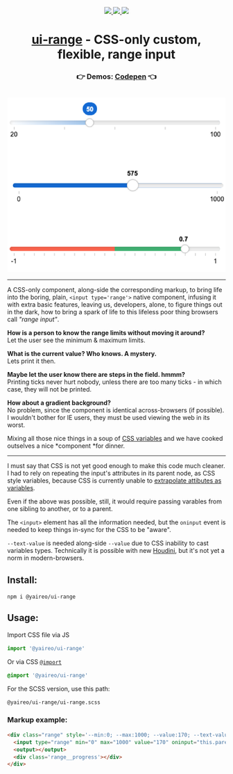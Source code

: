 <p align="center">
  <a href='https://www.npmjs.com/package/@yaireo/ui-range'>
      <img src="https://img.shields.io/npm/v/@yaireo/ui-range.svg" />
  </a>
  <a href='https://simple.wikipedia.org/wiki/MIT_License'>
      <img src="https://img.shields.io/badge/license-MIT-lightgrey" />
  </a>
  <img src="https://img.shields.io/bundlephobia/minzip/@yaireo/ui-range" />
</p>

<h1 align="center">
  <a href='https://yaireo.github.io/ui-range'>ui-range</a> - CSS-only custom, flexible, range input
</h1>

<h3 align="center">
  👉 Demos: <a href='https://codepen.io/vsync/pen/mdEJMLv?editors=1100 target='_blank'>Codepen</a> 👈
</h3>

<p align="center">
<br>
  <a href='https://codepen.io/vsync/pen/mdEJMLv?editors=1100'>
    <img src="./screen.png?sanitize=true" />
  </a>
<br>
<p>

----

A CSS-only component, along-side the corresponding markup, to bring life into the boring, plain, `<input type='range'>` native component, infusing it with extra basic features, leaving us, developers, alone, to figure things out in the dark, how to bring a spark of life to this lifeless poor thing browsers call *"range input"*.

**How is a person to know the range limits without moving it around?** <br>
Let the user see the minimum & maximum limits.

**What is the current value? Who knows. A mystery.**<br>
Lets print it then.

**Maybe let the user know there are steps in the field. hmmm?**<br>
Printing ticks never hurt nobody, unless there are too many ticks - in which case, they will not be printed.

**How about a gradient background?**<br>
No problem, since the component is identical across-browsers (if possible). I wouldn't bother for IE users, they must be used viewing the web in its worst.

Mixing all those nice things in a soup of [CSS variables]() and we have cooked outselves a nice *component *for dinner.

---

I must say that CSS is not yet good enough to make this code much cleaner. I had to rely on repeating the input's attributes in its parent node, as CSS style variables, because CSS is currently unable to [extrapolate attibutes as variables](https://github.com/w3c/csswg-drafts/issues/4482).

Even if the above was possible, still, it would require passing varables from one sibling to another, or to a parent.

The `<input>` element has all the information needed, but the `oninput` event is needed to keep things in-sync for the CSS to be "aware".

`--text-value` is needed along-side `--value` due to CSS inability to cast variables types. Technically
it is possible with new [Houdini](https://developer.mozilla.org/en-US/docs/Web/Houdini), but it's not yet a norm in modern-browsers.

## Install:

```
npm i @yaireo/ui-range
```

## Usage:

Import CSS file via JS

```js
import '@yaireo/ui-range'
```

Or via CSS [`@import`](https://stackoverflow.com/q/10036977/104380)

```css
@import '@yaireo/ui-range'
```

For the SCSS version, use this path:

    @yaireo/ui-range/ui-range.scss

### Markup example:

```html
<div class="range" style='--min:0; --max:1000; --value:170; --text-value:"170";'>
  <input type="range" min="0" max="1000" value="170" oninput="this.parentNode.style.setProperty('--value',this.value); this.parentNode.style.setProperty('--text-value', JSON.stringify(this.value))">
  <output></output>
  <div class='range__progress'></div>
</div>
```